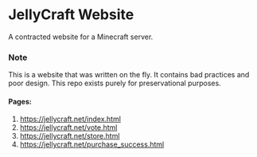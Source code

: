 # JellyCraft Website
A contracted website for a Minecraft server.
### Note
This is a website that was written on the fly. It contains bad practices and poor design. This repo exists purely for preservational purposes.
#### Pages:
1. https://jellycraft.net/index.html
2. https://jellycraft.net/vote.html
3. https://jellycraft.net/store.html
4. https://jellycraft.net/purchase_success.html
